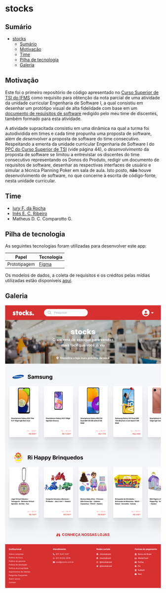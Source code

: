 
# stocks

## Sumário

- [stocks](#stocks)
  - [Sumário](#sumário)
  - [Motivação](#motivação)
  - [Time](#time)
  - [Pilha de tecnologia](#pilha-de-tecnologia)
  - [Galeria](#galeria)

## Motivação

Este foi o primeiro repositório de código apresentado no [Curso Superior de TSI do IFMS](https://www.ifms.edu.br/campi/campus-aquidauana/cursos/graduacao/sistemas-para-internet/sistemas-para-internet) como requisito para obtenção da nota parcial de uma atividade da unidade curricular Engenharia de Software I, a qual consistiu em desenhar um protótipo visual de alta fidelidade com base em um [documento de requisitos de software](./docs/2022-2-tsi-30715-engenharia-de-software-i-stocks-doc-requisitos.pdf) redigido pelo meu time de discentes, também formado para esta atividade.

A atividade supracitada consistiu em uma dinâmica na qual a turma foi autodividida em times e cada time propunha uma proposta de software, além de _desenvolver_ a proposta de software do time consecutivo. Respeitando a ementa da unidade curricular Engenharia de Software I do [PPC do Curso Superior de TSI](https://www.ifms.edu.br/centrais-de-conteudo/documentos-institucionais/projetos-pedagogicos/projetos-pedagogicos-dos-cursos-de-graduacao/projeto-pedagogico-do-curso-superior-de-tecnologia-em-sistemas-para-internet-campus-aquidauana.pdf) (vide página 44), o _desenvolvimento_ da proposta de software se limitou a entrevistar os discentes do time consecutivo representando os Donos do Produto, redigir um documento de requisitos de software, desenhar as respectivas interfaces de usuário e simular a técnica Planning Poker em sala de aula. Isto posto, **não** houve desenvolvimento de software, no que concerne à escrita de código-fonte, nesta unidade curricular.

## Time

- [Iury F. da Rocha](https://github.com/Iury2022/)
- [Inês E. C. Ribeiro](https://github.com/INESEUSTAQUIO2022/)
- Matheus D. C. Comparotto G.

## Pilha de tecnologia

As seguintes tecnologias foram utilizadas para desenvolver este app:

| Papel | Tecnologia |
|-|-|
| Prototipagem | [Figma](https://figma.com/) |

Os modelos de dados, a coleta de requisitos e os créditos pelas mídias utilizadas estão disponíveis [aqui](./assets/README.md).

## Galeria

![Página inicial da Stocks, Inc](./docs/home-page.png)